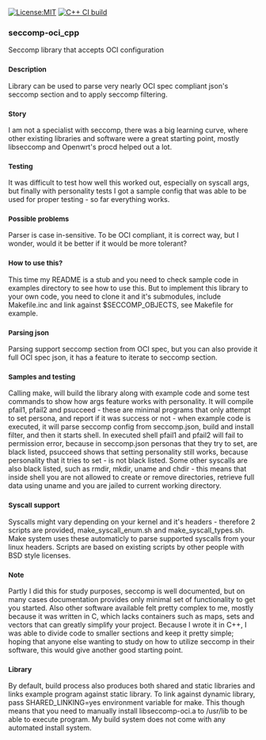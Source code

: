 [![License:MIT](https://img.shields.io/badge/License-MIT-blue?style=plastic)](LICENSE)
[![C++ CI build](../../actions/workflows/build.yml/badge.svg)](../../actions/workflows/build.yml)

### seccomp-oci_cpp
Seccomp library that accepts OCI configuration

### <sub>Description</sub>
Library can be used to parse very nearly OCI spec compliant json's
seccomp section and to apply seccomp filtering.

### <sub>Story</sub>
I am not a specialist with seccomp, there was a big learning curve,
where other existing libraries and software were a great starting
point, mostly libseccomp and Openwrt's procd helped out a lot.

### <sub>Testing</sub>
It was difficult to test how well this worked out, especially
on syscall args, but finally with personality tests I got a
sample config that was able to be used for proper testing -
so far everything works.

### <sub>Possible problems</sub>
Parser is case in-sensitive. To be OCI compliant, it is correct
way, but I wonder, would it be better if it would be more tolerant?

### <sub>How to use this?</sub>
This time my README is a stub and you need to check sample
code in examples directory to see how to use this. But to implement
this library to your own code, you need to clone it and it's submodules,
include Makefile.inc and link against $SECCOMP_OBJECTS, see Makefile for
example.

### <sub>Parsing json</sub>
Parsing support seccomp section from OCI spec, but you can also
provide it full OCI spec json, it has a feature to iterate to
seccomp section.

### <sub>Samples and testing</sub>
Calling make, will build the library along with example code and some
test commands to show how args feature works with personality. It will
compile pfail1, pfail2 and psucceed - these are minimal programs that
only attempt to set persona, and report if it was success or not - when
example code is executed, it will parse seccomp config from seccomp.json,
build and install filter, and then it starts shell. In executed shell
pfail1 and pfail2 will fail to permission error, because in seccomp.json 
personas that they try to set, are black listed, psucceed shows that
setting personality still works, because personality that it tries to
set - is not black listed. Some other syscalls are also black listed,
such as rmdir, mkdir, uname and chdir - this means that inside shell
you are not allowed to create or remove directories, retrieve full
data using uname and you are jailed to current working directory.

### <sub>Syscall support</sub>
Syscalls might vary depending on your kernel and it's headers - therefore
2 scripts are provided, make_syscall_enum.sh and make_syscall_types.sh.
Make system uses these automaticly to parse supported syscalls from
your linux headers. Scripts are based on existing scripts by other people
with BSD style licenses.

### <sub>Note</sub>
Partly I did this for study purposes, seccomp is well documented, but
on many cases documentation provides only minimal set of functionality
to get you started. Also other software available felt pretty complex
to me, mostly because it was written in C, which lacks containers
such as maps, sets and vectors that can greatly simplify your project.
Because I wrote it in C++, I was able to divide code to smaller
sections and keep it pretty simple; hoping that anyone else wanting
to study on how to utilize seccomp in their software, this would
give another good starting point.

### <sub>Library</sub>
By default, build process also produces both shared and static libraries
and links example program against static library. To link against dynamic
library, pass SHARED_LINKING=yes environment variable for make. This though
means that you need to manually install libseccomp-oci.a to /usr/lib to be
able to execute program. My build system does not come with any automated
install system.
